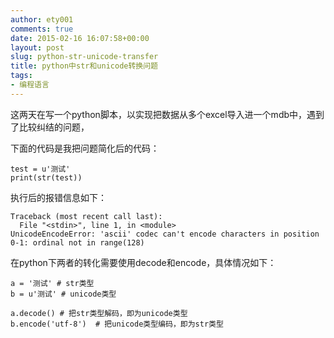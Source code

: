 ```yaml
---
author: ety001
comments: true
date: 2015-02-16 16:07:58+00:00
layout: post
slug: python-str-unicode-transfer
title: python中str和unicode转换问题
tags:
- 编程语言
---
```


这两天在写一个python脚本，以实现把数据从多个excel导入进一个mdb中，遇到了比较纠结的问题，

下面的代码是我把问题简化后的代码：

```
test = u'测试'
print(str(test))
```

执行后的报错信息如下：

```
Traceback (most recent call last):
  File "<stdin>", line 1, in <module>
UnicodeEncodeError: 'ascii' codec can't encode characters in position 0-1: ordinal not in range(128)
```

在python下两者的转化需要使用decode和encode，具体情况如下：

```
a = '测试' # str类型
b = u'测试' # unicode类型

a.decode() # 把str类型解码，即为unicode类型
b.encode('utf-8')  # 把unicode类型编码，即为str类型
```


